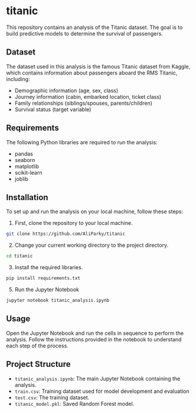# titanic

This repository contains an analysis of the Titanic dataset. The goal is to build predictive models to determine the survival of passengers.

## Dataset

The dataset used in this analysis is the famous Titanic dataset from Kaggle, which contains information about passengers aboard the RMS Titanic, including:
- Demographic information (age, sex, class)
- Journey information (cabin, embarked location, ticket class)
- Family relationships (siblings/spouses, parents/children)
- Survival status (target variable)

## Requirements

The following Python libraries are required to run the analysis:
- pandas
- seaborn
- matplotlib
- scikit-learn
- joblib

## Installation
To set up and run the analysis on your local machine, follow these steps:

1. First, clone the repository to your local machine.
```bash
git clone https://github.com/AliParky/titanic
```
2. Change your current working directory to the project directory.
```bash
cd titanic
```
3. Install the required libraries.
```bash
pip install requirements.txt
```
5. Run the Jupyter Notebook
```bash
jupyter notebook titanic_analysis.ipynb
```

## Usage
Open the Jupyter Notebook and run the cells in sequence to perform the analysis. Follow the instructions provided in the notebook to understand each step of the process. 

## Project Structure
- `titanic_analysis.ipynb`: The main Jupyter Notebook containing the analysis.
- `train.csv`: Training dataset used for model development and evaluation
- `test.csv`: The training dataset.
- `titanic_model.pkl`: Saved Random Forest model.